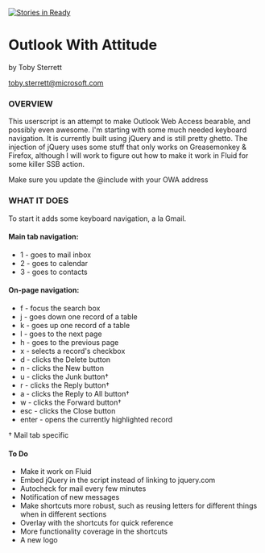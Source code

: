 [![Stories in Ready](https://badge.waffle.io/takeo/outlook-with-attitude.png?label=ready&title=Ready)](https://waffle.io/takeo/outlook-with-attitude)
# Outlook With Attitude
by Toby Sterrett

toby.sterrett@microsoft.com


### OVERVIEW
This userscript is an attempt to make Outlook Web Access bearable, and possibly even awesome. I'm starting with some much needed keyboard navigation. It is currently built using jQuery and is still pretty ghetto. The injection of jQuery uses some stuff that only works on Greasemonkey & Firefox, although I will work to figure out how to make it work in Fluid for some killer SSB action.

Make sure you update the @include with your OWA address

### WHAT IT DOES
To start it adds some keyboard navigation, a la Gmail.

#### Main tab navigation:

* 1 - goes to mail inbox
* 2 - goes to calendar
* 3 - goes to contacts

#### On-page navigation:

* f - focus the search box
* j - goes down one record of a table
* k - goes up one record of a table
* l - goes to the next page
* h - goes to the previous page
* x - selects a record's checkbox
* d - clicks the Delete button
* n - clicks the New button
* u - clicks the Junk button†
* r - clicks the Reply button†
* a - clicks the Reply to All button†
* w - clicks the Forward button†
* esc - clicks the Close button
* enter - opens the currently highlighted record

† Mail tab specific

#### To Do

* Make it work on Fluid
* Embed jQuery in the script instead of linking to jquery.com
* Autocheck for mail every few minutes
* Notification of new messages
* Make shortcuts more robust, such as reusing letters for different things when in different sections
* Overlay with the shortcuts for quick reference
* More functionality coverage in the shortcuts
* A new logo